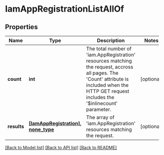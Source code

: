# IamAppRegistrationListAllOf

## Properties
Name | Type | Description | Notes
------------ | ------------- | ------------- | -------------
**count** | **int** | The total number of &#39;iam.AppRegistration&#39; resources matching the request, accross all pages. The &#39;Count&#39; attribute is included when the HTTP GET request includes the &#39;$inlinecount&#39; parameter. | [optional] 
**results** | [**[IamAppRegistration], none_type**](IamAppRegistration.md) | The array of &#39;iam.AppRegistration&#39; resources matching the request. | [optional] 

[[Back to Model list]](../README.md#documentation-for-models) [[Back to API list]](../README.md#documentation-for-api-endpoints) [[Back to README]](../README.md)



